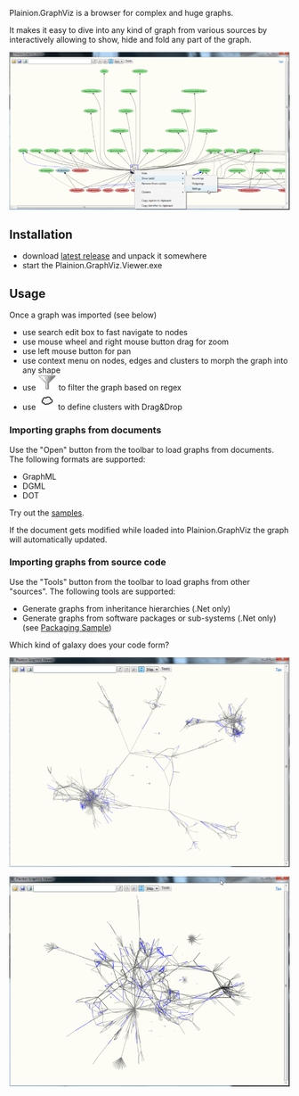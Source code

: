 
Plainion.GraphViz is a browser for complex and huge graphs. 

It makes it easy to dive into any kind of graph from various sources by interactively allowing to show, hide and fold any part of the graph.

![](Screenshots/Overview.png)

## Installation

- download [latest release](https://github.com/plainionist/Plainion.GraphViz/releases) and unpack it somewhere
- start the Plainion.GraphViz.Viewer.exe

## Usage

Once a graph was imported (see below)

- use search edit box to fast navigate to nodes 
- use mouse wheel and right mouse button drag for zoom 
- use left mouse button for pan 
- use context menu on nodes, edges and clusters to morph the graph into any shape 
- use ![](Screenshots/Filter.png) to filter the graph based on regex
- use ![](Screenshots/Clusters.png) to define clusters with Drag&Drop

### Importing graphs from documents

Use the "Open" button from the toolbar to load graphs from documents. 
The following formats are supported:

- GraphML
- DGML
- DOT

Try out the [samples](Viewer.Samples/).

If the document gets modified while loaded into Plainion.GraphViz the graph will automatically updated.

### Importing graphs from source code

Use the "Tools" button from the toolbar to load graphs from other "sources".
The following tools are supported:

- Generate graphs from inheritance hierarchies (.Net only)
- Generate graphs from software packages or sub-systems (.Net only)
  (see [Packaging Sample](Viewer.Samples/Packaging.xaml))

Which kind of galaxy does your code form?

![](Screenshots/Galaxy.1.png)

![](Screenshots/Galaxy.2.png)

